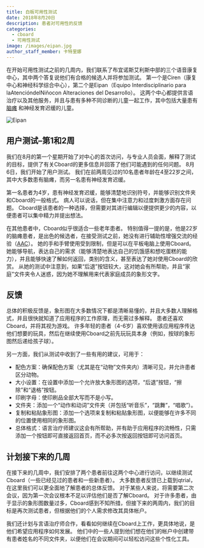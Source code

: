 ```yaml
---
title: 白板可用性测试
date: 2018年8月20日
description: 患者对可用性的反馈
categories:
  - cboard
  - 可用性测试
image: /images/eipan.jpg
author_staff_member: 卡特里娜
---
```


在开始可用性测试之前的几周内，我们联系了布宜诺斯艾利斯中部的三个语音康复中心，其中两个答复说他们有合格的候选人并将参加测试。 第一个是Ciren（康复中心和神经科学综合中心），第二个是Eipan（Equipo Interdisciplinario para laAtencióndelNiñocon Alteraciones del Desarrollo）。 这两个中心都提供言语治疗以及其他服务，并且与患有多种不同诊断的儿童一起工作，其中包括大量患有 [脑瘫](https://en.wikipedia.org/wiki/Cerebral_palsy) 和神经发育迟缓的儿童。

![Eipan](/images/eipan.jpg)

## 用户测试–第1和2周

我们在8月的第一个星期开始了对中心的首次访问，与专业人员会面，解释了测试的目标，提供了有关Cboard的更多信息并回答了他们可能遇到的任何问题。 8月6日，我们开始了用户测试。 我们在前两周见过的10名患者年龄在4至22岁之间，其中大多数患有脑瘫，而另一名患有神经发育迟缓。

第一名患者为4岁，患有神经发育迟缓，能够清楚地识别符号，并能够识别文件夹和Cboard的一般格式。 病人可以说话，但在集中注意力和过度刺激方面存在问题。 Cboard是该患者的一种选择，但需要对其进行编辑以便提供更少的内容，以便患者可以集中精力并提出想法。

在其他患者中，Cboard似乎很适合一些老年患者。 特别值得一提的是，他是22岁的脑瘫患者，是出色的候选者，在接受测试之前，她没有进行辅助性增强交流的经验（[AAC](https://en.wikipedia.org/wiki/Augmentative_and_alternative_communication)）。 她的手和手臂使用受到限制，但是可以在平板电脑上使用Cboard。 她能够导航，表达自己的需求（能够清楚地表达自己的饥饿感和想吃蛋糕的能力），并且能够快速了解如何返回，类别的含义，甚至表达了她对使用Cboard的欣赏。 从她的测试中注意到，如果“后退”按钮较大，这对她会有所帮助，并且“家庭”文件夹令人迷惑，因为她不理解用来代表家庭成员的象形文字。

## 反馈

总体的积极反馈是，象形图在大多数情况下都是清晰易懂的，并且大多数人理解格式，并且很快就知道了应用程序的工作原理，而无需过多解释。 患者还喜欢Cboard，并将其视为游戏。 许多年轻的患者（4-6岁）喜欢使用该应用程序传达他们想要的玩具，然后在继续使用Cboard之前先玩玩具本身（例如，按球的象形图然后递给孩子球）。

另一方面，我们从测试中收到了一些有用的建议，可用于：

- 配色方案：确保配色方案（尤其是在“动物”文件夹内）清晰可见，并允许患者区分动物。
- 大小设置：在设置中添加一个允许放大象形图的选项，“后退”按钮，“擦除”和“退格”按钮。
- 印刷字母：使印刷品全部大写而不是小写。
- 文件夹：添加一个“动作和动词”文件夹（并包括“听音乐”，“跳舞”，“唱歌”）。
- 复制和粘贴象形图：添加一个选项来复制和粘贴象形图，以便能够在许多不同的位置使用相同的象形图。
- 总体格式：语言治疗师建议这会有所帮助，并有助于应用程序的流畅性，只需添加一个按钮即可直接返回首页，而不必多次按返回按钮即可访问首页。

## 计划接下来的几周

在接下来的几周中，我们安排了两个患者前往这两个中心进行访问，以继续测试Cboard（一些已经见过的患者和一些新患者）。 大多数患者反馈已上载到qtrial，在这里我们可以更全面地了解患者的总体反馈。 对于某些人来说，将需要第二次会议，因为第一次会议根本不足以评估他们是否了解Cboard。 对于许多患者，由于显示的象形图数量过多，Cboard感到不知所措，但接下来的两周内，我们的目标是再次测试患者，但根据他们的个人需求修改其具体帐户。

我们还计划与言语治疗师合作，看看如何继续在Cboard上工作，更具体地说，是他们希望应用程序如何发展。 他们中的一些人提到他们想在他们的帐户中创建带有患者姓名的不同文件夹，以便他们在会议期间可以轻松访问这些个性化工具。
